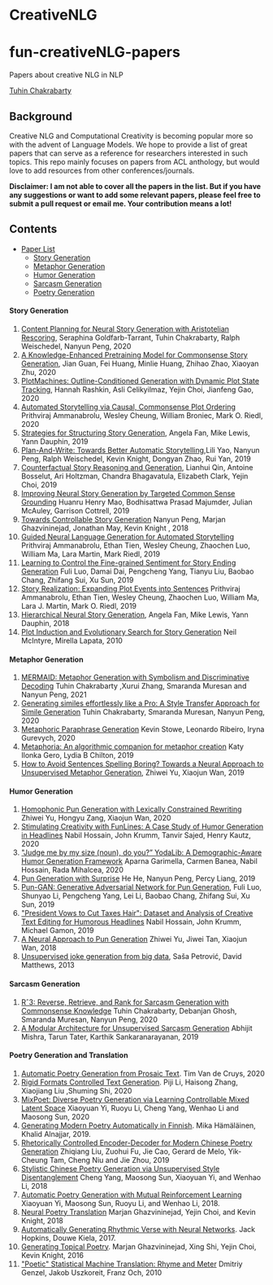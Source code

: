 # CreativeNLG

# fun-creativeNLG-papers 
Papers about creative NLG in NLP

[Tuhin Chakrabarty](https://tuhinjubcse.github.io/)


## Background
Creative NLG and Computational Creativity is becoming popular more so with the advent of Language Models. We hope to provide a list of great papers that can serve as a reference for researchers interested in such topics. This repo mainly focuses on papers from ACL anthology, but would love to add resources from other conferences/journals.


**Disclaimer: I am not able to cover all the papers in the list. But if you have any suggestions or want to add some relevant papers, please feel free to submit a pull request or email me. Your contribution means a lot!**

## Contents
- [Paper List](#paper-list)
    - [Story Generation](#story-gen)
    - [Metaphor Generation](#meta-gen)
    - [Humor Generation](#humor-gen)
    - [Sarcasm Generation](#sarcasm-gen)
    - [Poetry Generation](#poetry-gen)


#### Story Generation

1. [Content Planning for Neural Story Generation with Aristotelian Rescoring](https://www.aclweb.org/anthology/2020.emnlp-main.351/), Seraphina Goldfarb-Tarrant, Tuhin Chakrabarty, Ralph Weischedel, Nanyun Peng, 2020
1. [A Knowledge-Enhanced Pretraining Model for Commonsense Story Generation](https://transacl.org/ojs/index.php/tacl/article/view/1886), Jian Guan, Fei Huang, Minlie Huang, Zhihao Zhao, Xiaoyan Zhu, 2020
1. [PlotMachines: Outline-Conditioned Generation with Dynamic Plot State Tracking](https://www.aclweb.org/anthology/2020.emnlp-main.349/), Hannah Rashkin, Asli Celikyilmaz, Yejin Choi, Jianfeng Gao, 2020
1. [Automated Storytelling via Causal, Commonsense Plot Ordering](https://arxiv.org/abs/2009.00829) Prithviraj Ammanabrolu, Wesley Cheung, William Broniec, Mark O. Riedl, 2020
3. [Strategies for Structuring Story Generation](https://www.aclweb.org/anthology/P19-1254/), Angela Fan, Mike Lewis, Yann Dauphin, 2019
4. [Plan-And-Write: Towards Better Automatic Storytelling](https://arxiv.org/abs/1811.05701?),Lili Yao, Nanyun Peng, Ralph Weischedel, Kevin Knight, Dongyan Zhao, Rui Yan, 2019
5. [Counterfactual Story Reasoning and Generation](https://www.aclweb.org/anthology/D19-1509/), Lianhui Qin, Antoine Bosselut, Ari Holtzman, Chandra Bhagavatula, Elizabeth Clark, Yejin Choi, 2019
6. [Improving Neural Story Generation by Targeted Common Sense Grounding](https://www.aclweb.org/anthology/D19-1615/) Huanru Henry Mao, Bodhisattwa Prasad Majumder, Julian McAuley, Garrison Cottrell, 2019
7. [Towards Controllable Story Generation](https://www.aclweb.org/anthology/W18-1505/) Nanyun Peng, Marjan Ghazvininejad, Jonathan May, Kevin Knight , 2018
8. [Guided Neural Language Generation for Automated Storytelling](https://www.aclweb.org/anthology/W19-3405/) Prithviraj Ammanabrolu, Ethan Tien, Wesley Cheung, Zhaochen Luo, William Ma, Lara Martin, Mark Riedl, 2019
9. [Learning to Control the Fine-grained Sentiment for Story Ending Generation](https://www.aclweb.org/anthology/P19-1603/) Fuli Luo, Damai Dai, Pengcheng Yang, Tianyu Liu, Baobao Chang, Zhifang Sui, Xu Sun, 2019
10. [Story Realization: Expanding Plot Events into Sentences](https://arxiv.org/abs/1909.03480) Prithviraj Ammanabrolu, Ethan Tien, Wesley Cheung, Zhaochen Luo, William Ma, Lara J. Martin, Mark O. Riedl, 2019
11. [Hierarchical Neural Story Generation](https://www.aclweb.org/anthology/P18-1082/), Angela Fan, Mike Lewis, Yann Dauphin, 2018
12. [Plot Induction and Evolutionary Search for Story Generation](https://www.aclweb.org/anthology/P10-1158/) Neil McIntyre, Mirella Lapata, 2010

#### Metaphor Generation
1. [MERMAID: Metaphor Generation with Symbolism and Discriminative Decoding](https://arxiv.org/abs/2103.06779) Tuhin Chakrabarty ,Xurui Zhang, Smaranda Muresan and Nanyun Peng, 2021
1. [Generating similes effortlessly like a Pro: A Style Transfer Approach for Simile Generation](https://www.aclweb.org/anthology/2020.emnlp-main.524/) Tuhin Chakrabarty, Smaranda Muresan, Nanyun Peng, 2020
1. [Metaphoric Paraphrase Generation](https://arxiv.org/abs/2002.12854) Kevin Stowe, Leonardo Ribeiro, Iryna Gurevych, 2020
1. [Metaphoria: An algorithmic companion for metaphor creation](https://dl.acm.org/doi/abs/10.1145/3290605.3300526) Katy Ilonka Gero, Lydia B Chilton, 2019
1. [How to Avoid Sentences Spelling Boring? Towards a Neural Approach to Unsupervised Metaphor Generation](https://www.aclweb.org/anthology/N19-1092/), Zhiwei Yu, Xiaojun Wan, 2019


#### Humor Generation
1. [Homophonic Pun Generation with Lexically Constrained Rewriting](https://www.aclweb.org/anthology/2020.emnlp-main.229/) Zhiwei Yu, Hongyu Zang, Xiaojun Wan, 2020
1. [Stimulating Creativity with FunLines: A Case Study of Humor Generation in Headlines](https://www.aclweb.org/anthology/2020.acl-demos.28/) Nabil Hossain, John Krumm, Tanvir Sajed, Henry Kautz, 2020
1. ["Judge me by my size (noun), do you?” YodaLib: A Demographic-Aware Humor Generation Framework](https://www.aclweb.org/anthology/2020.coling-main.253/) Aparna Garimella, Carmen Banea, Nabil Hossain, Rada Mihalcea, 2020
1. [Pun Generation with Surprise](https://www.aclweb.org/anthology/N19-1172/) He He, Nanyun Peng, Percy Liang, 2019
1. [Pun-GAN: Generative Adversarial Network for Pun Generation](https://www.aclweb.org/anthology/D19-1336/), Fuli Luo, Shunyao Li, Pengcheng Yang, Lei Li, Baobao Chang, Zhifang Sui, Xu Sun, 2019
1. ["President Vows to Cut Taxes Hair": Dataset and Analysis of Creative Text Editing for Humorous Headlines](https://www.aclweb.org/anthology/N19-1012/) Nabil Hossain, John Krumm, Michael Gamon, 2019
1. [A Neural Approach to Pun Generation](https://www.aclweb.org/anthology/P18-1153/) Zhiwei Yu, Jiwei Tan, Xiaojun Wan, 2018
1. [Unsupervised joke generation from big data](https://www.aclweb.org/anthology/P13-2041/), Saša Petrović, David Matthews, 2013

#### Sarcasm Generation
1. [Rˆ3: Reverse, Retrieve, and Rank for Sarcasm Generation with Commonsense Knowledge](https://www.aclweb.org/anthology/2020.acl-main.711/) Tuhin Chakrabarty, Debanjan Ghosh, Smaranda Muresan, Nanyun Peng, 2020
1. [A Modular Architecture for Unsupervised Sarcasm Generation](https://www.aclweb.org/anthology/D19-1636/) Abhijit Mishra, Tarun Tater, Karthik Sankaranarayanan, 2019

#### Poetry Generation and Translation
1. [Automatic Poetry Generation from Prosaic Text](https://www.aclweb.org/anthology/2020.acl-main.223.pdf). Tim Van de Cruys, 2020
1. [Rigid Formats Controlled Text Generation](https://www.aclweb.org/anthology/2020.acl-main.68.pdf). Piji Li, Haisong Zhang, Xiaojiang Liu ,Shuming Shi, 2020
1. [MixPoet: Diverse Poetry Generation via Learning Controllable Mixed Latent Space](https://arxiv.org/pdf/2003.06094.pdf) Xiaoyuan Yi, Ruoyu Li, Cheng Yang, Wenhao Li and Maosong Sun, 2020
1. [Generating Modern Poetry Automatically in Finnish](https://www.aclweb.org/anthology/D19-1617.pdf). Mika Hämäläinen, Khalid Alnajjar, 2019. 
1. [Rhetorically Controlled Encoder-Decoder for Modern Chinese Poetry Generation](https://www.aclweb.org/anthology/P19-1192) Zhiqiang Liu, Zuohui Fu, Jie Cao, Gerard de Melo, Yik-Cheung Tam, Cheng Niu and Jie Zhou, 2019
1. [Stylistic Chinese Poetry Generation via Unsupervised Style Disentanglement](https://aclweb.org/anthology/D18-1430) Cheng Yang, Maosong Sun, Xiaoyuan Yi, and Wenhao Li, 2018
1. [Automatic Poetry Generation with Mutual Reinforcement Learning](https://aclweb.org/anthology/D18-1353) Xiaoyuan Yi, Maosong Sun, Ruoyu Li, and Wenhao Li, 2018.
1. [Neural Poetry Translation](https://aclweb.org/anthology/N18-2011) Marjan Ghazvininejad, Yejin Choi, and Kevin Knight, 2018
1. [Automatically Generating Rhythmic Verse with Neural Networks](https://www.aclweb.org/anthology/P17-1016). Jack Hopkins, Douwe Kiela, 2017.
1. [Generating Topical Poetry](https://www.aclweb.org/anthology/D16-1126). Marjan Ghazvininejad, Xing Shi, Yejin Choi, Kevin Knight, 2016
1. ["Poetic" Statistical Machine Translation: Rhyme and Meter](https://storage.googleapis.com/pub-tools-public-publication-data/pdf/36745.pdf) Dmitriy Genzel, Jakob Uszkoreit, Franz Och, 2010

